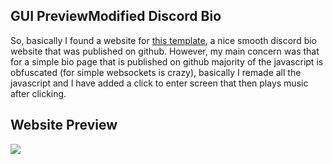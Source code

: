 ## GUI PreviewModified Discord Bio
So, basically I found a website for [this template](https://github.com/theosanct0s/discord.bio), a nice smooth discord bio website that was published on github. However, my main concern was that for a simple bio page that is published on github majority of the javascript is obfuscated (for simple websockets is crazy), basically I remade all the javascript and I have added a click to enter screen that then plays music after clicking.

## Website Preview
<img src="https://r2.e-z.host/2319035a-e3c7-432d-9413-f474d133b997/twe7oi5z.png" />

